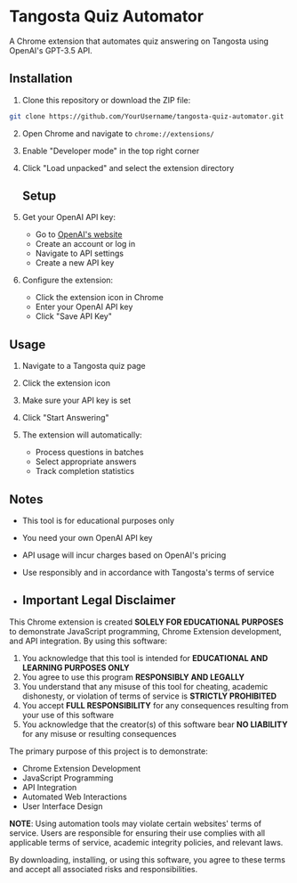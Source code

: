# Tangosta Quiz Automator

A Chrome extension that automates quiz answering on Tangosta using OpenAI's GPT-3.5 API. 

## Installation

1. Clone this repository or download the ZIP file:
```bash
git clone https://github.com/YourUsername/tangosta-quiz-automator.git
```

2. Open Chrome and navigate to `chrome://extensions/`

3. Enable "Developer mode" in the top right corner

4. Click "Load unpacked" and select the extension directory

   ## Setup

1. Get your OpenAI API key:
   - Go to [OpenAI's website](https://platform.openai.com/)
   - Create an account or log in
   - Navigate to API settings
   - Create a new API key

2. Configure the extension:
   - Click the extension icon in Chrome
   - Enter your OpenAI API key
   - Click "Save API Key"

## Usage

1. Navigate to a Tangosta quiz page

2. Click the extension icon

3. Make sure your API key is set

4. Click "Start Answering"

5. The extension will automatically:
   - Process questions in batches
   - Select appropriate answers
   - Track completion statistics

## Notes

- This tool is for educational purposes only
- You need your own OpenAI API key
- API usage will incur charges based on OpenAI's pricing
- Use responsibly and in accordance with Tangosta's terms of service

- ## Important Legal Disclaimer

This Chrome extension is created **SOLELY FOR EDUCATIONAL PURPOSES** to demonstrate JavaScript programming, Chrome Extension development, and API integration. By using this software:

1. You acknowledge that this tool is intended for **EDUCATIONAL AND LEARNING PURPOSES ONLY**
2. You agree to use this program **RESPONSIBLY AND LEGALLY**
3. You understand that any misuse of this tool for cheating, academic dishonesty, or violation of terms of service is **STRICTLY PROHIBITED**
4. You accept **FULL RESPONSIBILITY** for any consequences resulting from your use of this software
5. You acknowledge that the creator(s) of this software bear **NO LIABILITY** for any misuse or resulting consequences

The primary purpose of this project is to demonstrate:
- Chrome Extension Development
- JavaScript Programming
- API Integration
- Automated Web Interactions
- User Interface Design

**NOTE**: Using automation tools may violate certain websites' terms of service. Users are responsible for ensuring their use complies with all applicable terms of service, academic integrity policies, and relevant laws.

By downloading, installing, or using this software, you agree to these terms and accept all associated risks and responsibilities.
